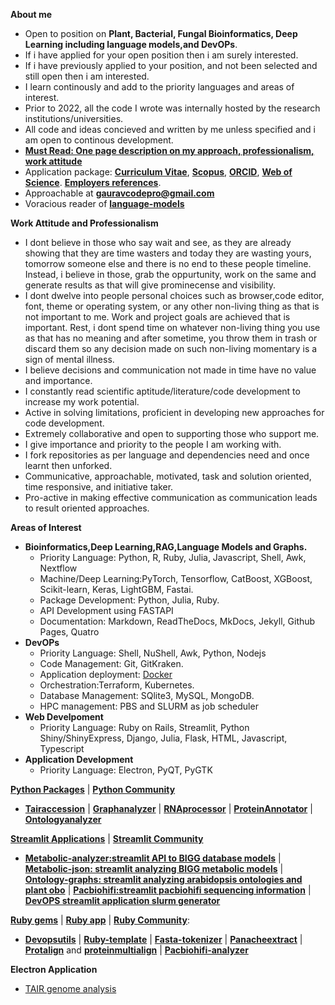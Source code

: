  
**About me** 
- Open to position on **Plant, Bacterial, Fungal Bioinformatics, Deep Learning including language models,and DevOPs**.
- If i have applied for your open position then i am surely interested.
- If i have previously applied to your position, and not been selected and still open then i am interested.
- I learn continously and add to the priority languages and areas of interest.
- Prior to 2022, all the code I wrote was internally hosted by the research institutions/universities.
- All code and ideas concieved and written by me unless specified and i am open to continous development.
- [**Must Read: One page description on my approach, professionalism, work attitude**](https://github.com/gauravcodepro/gauravcodepro/blob/main/work.md)
- Application package: [**Curriculum Vitae**](https://github.com/gauravcodepro/gauravcodepro/blob/main/Curriculum_Vitae_Gaurav_Sablok_2024.pdf), [**Scopus**](https://www.scopus.com/authid/detail.uri?authorId=36633064300), [**ORCID**](https://orcid.org/0000-0002-4157-9405), [**Web of Science**](https://www.webofscience.com/wos/author/record/C-5940-2014). [**Employers references**](https://github.com/gauravcodepro/gauravcodepro/blob/main/references.pdf).
- Approachable at [**gauravcodepro@gmail.com**](mailto:gauravcodepro@gmail.com)
- Voracious reader of [**language-models**](https://paperswithcode.com/)

**Work Attitude and Professionalism**
- I dont believe in those who say wait and see, as they are already showing that they are time wasters and today they are wasting yours, tomorrow someone else and there is no end to these people timeline. Instead, i believe in those, grab the oppurtunity, work on the same and generate results as that will give prominecense and visibility.
- I dont dwelve into people personal choices such as browser,code editor, font, theme or operating system, or any other non-living thing as that is not important to me. Work and project goals are achieved that is important. Rest, i dont spend time on whatever non-living thing you use as that has no meaning and after sometime, you throw them in trash or discard them so any decision made on such non-living momentary is a sign of mental illness. 
- I believe decisions and communication not made in time have no value and importance.
- I constantly read scientific aptitude/literature/code development to increase my work potential.
- Active in solving limitations, proficient in developing new approaches for code development.
- Extremely collaborative and open to supporting those who support me.
- I give importance and priority to the people I am working with.
- I fork repositories as per language and dependencies need and once learnt then unforked.
- Communicative, approachable, motivated, task and solution oriented, time responsive, and initiative taker.
- Pro-active in making effective communication as communication leads to result oriented approaches.

**Areas of Interest**
- **Bioinformatics,Deep Learning,RAG,Language Models and Graphs.**
  - Priority Language: Python, R, Ruby, Julia, Javascript, Shell, Awk, Nextflow
  - Machine/Deep Learning:PyTorch, Tensorflow, CatBoost, XGBoost, Scikit-learn, Keras, LightGBM, Fastai.
  - Package Development: Python, Julia, Ruby.
  - API Development using FASTAPI
  - Documentation: Markdown, ReadTheDocs, MkDocs, Jekyll, Github Pages, Quatro
- **DevOPs**
  - Priority Language: Shell, NuShell, Awk, Python, Nodejs
  - Code Management: Git, GitKraken.
  - Application deployment: [Docker](https://hub.docker.com/u/gauravcodepro)
  - Orchestration:Terraform, Kubernetes.
  - Database Management: SQlite3, MySQL, MongoDB.
  - HPC management: PBS and SLURM as job scheduler
- **Web Develpoment**
  - Priority Language: Ruby on Rails, Streamlit, Python Shiny/ShinyExpress, Django, Julia, Flask, HTML, Javascript, Typescript
- **Application Development**
  - Priority Language: Electron, PyQT, PyGTK
 
[**Python Packages**](https://pypi.org/user/gauravcodepro/) | [**Python Community**](https://www.python.org/community/) 

- [**Tairaccession**](https://github.com/gauravcodepro/tairaccession) | [**Graphanalyzer**](https://github.com/gauravcodepro/graphanalyzer) | [**RNAprocessor**](https://github.com/gauravcodepro/rnaprocessor) | [**ProteinAnnotator**](https://github.com/gauravcodepro/protein-annotator) | [**Ontologyanalyzer**](https://github.com/gauravcodeproontologyanalyzer)

[**Streamlit Applications**](https://streamlit.io/) | [**Streamlit Community**](https://discuss.streamlit.io/)
- [**Metabolic-analyzer:streamlit API to BIGG database models**](https://github.com/gauravcodepro/BIGG-metabolic-analyzer-API) | [**Metabolic-json: streamlit analyzing BIGG metabolic models**](https://github.com/gauravcodepro/metabolic-json-modelling) | [**Ontology-graphs: streamlit analyzing arabidopsis ontologies and plant obo**](https://github.com/gauravcodepro/arabidopsis-ontology-graphs) | [**Pacbiohifi:streamlit pacbiohifi sequencing information**](https://github.com/gauravcodepro/pacbiohifi) | [**DevOPS streamlit application slurm generator**](https://github.com/gauravcodepro/universitat-potsdam-devops-application) 

[**Ruby gems**](https://rubygems.org/profiles/gauravcodepro) | [**Ruby app**](https://www.ruby-forum.com/) | [**Ruby Community**](https://www.ruby-forum.com/): 

- [**Devopsutils**](https://github.com/gauravcodepro/devops-system) | [**Ruby-template**](https://github.com/gauravcodepro/ruby_gem_creator) | [**Fasta-tokenizer**](https://github.com/gauravcodepro/pacbiohifi-motif-scanner) | [**Panacheextract**](https://rubygems.org/gems/panacheextract) | [**Protalign**](https://github.com/gauravcodepro/proteinalignment-annotation-gem) and [**proteinmultialign**](https://github.com/gauravcodepro/protein-multialign-gem) | [**Pacbiohifi-analyzer**](https://github.com/gauravcodepro/pacbiohifi-analyzer) 

**Electron Application**
 - [TAIR genome analysis](https://github.com/gauravcodepro/arabidopsis-tair-application)
